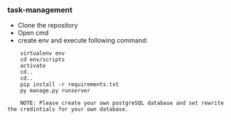 ### task-management

* Clone the repository
* Open cmd
* create env and execute following command:
```
    virtualenv env
    cd env/scripts
    activate
    cd..
    cd..
    pip install -r requirements.txt
    py manage.py runserver

    NOTE: Please create your own postgreSQL database and set rewrite the credintials for your own database.
```



